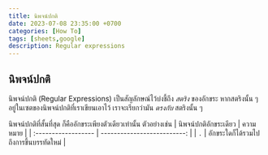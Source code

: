 ```yaml
---
title: นิพจน์ปกติ
date: 2023-07-08 23:35:00 +0700
categories: [How To]
tags: [sheets,google]
description: Regular expressions
---
```


## นิพจน์ปกติ
นิพจน์ปกติ (Regular Expressions) เป็นสัญลักษณ์ไว้บ่งชี้ถึง _สตริง_ ของอักขระ หากสตริงนั้น ๆ อยู่ในเซตของนิพจน์ปกติที่เราเขียนเอาไว้ เราจะเรียกว่ามัน _ตรงกับ_ สตริงนั้น ๆ

นิพจน์ปกติที่สั้นที่สุด ก็คืออักขระเพียงตัวเดียวเท่านั้น ตัวอย่างเช่น
| นิพจน์ปกติอักขระเดียว | ความหมาย                             |
| :------------------  | --------------------------: |
| `.`                            | อักขระใดก็ได้รวมไปถึงการขึ้นบรรทัดใหม่ |


